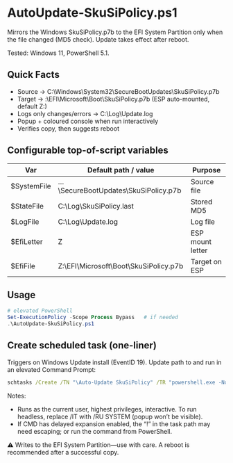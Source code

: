 # AutoUpdate-SkuSiPolicy.ps1

Mirrors the Windows SkuSiPolicy.p7b to the EFI System Partition only when the file changed (MD5 check). Update takes effect after reboot.

Tested: Windows 11, PowerShell 5.1.

## Quick Facts
- Source → C:\Windows\System32\SecureBootUpdates\SkuSiPolicy.p7b
- Target → <ESP>:\EFI\Microsoft\Boot\SkuSiPolicy.p7b (ESP auto-mounted, default Z:)
- Logs only changes/errors → C:\Log\Update.log
- Popup + coloured console when run interactively
- Verifies copy, then suggests reboot

## Configurable top-of-script variables

| Var           | Default path / value                          | Purpose           |
|---------------|-----------------------------------------------|-------------------|
| $SystemFile   | …\SecureBootUpdates\SkuSiPolicy.p7b           | Source file       |
| $StateFile    | C:\Log\SkuSiPolicy.last                       | Stored MD5        |
| $LogFile      | C:\Log\Update.log                             | Log file          |
| $EfiLetter    | Z                                             | ESP mount letter  |
| $EfiFile      | Z:\EFI\Microsoft\Boot\SkuSiPolicy.p7b         | Target on ESP     |

## Usage
```powershell
# elevated PowerShell
Set-ExecutionPolicy -Scope Process Bypass   # if needed
.\AutoUpdate-SkuSiPolicy.ps1
```

## Create scheduled task (one-liner)
Triggers on Windows Update install (EventID 19). Update path to and run in an elevated Command Prompt:
```cmd
schtasks /Create /TN "\Auto-Update SkuSiPolicy" /TR "powershell.exe -NoProfile -ExecutionPolicy Bypass -File ""C:\path\to\SkuSiPolicy-Updater.ps1""" /SC ONEVENT /EC "Microsoft-Windows-WindowsUpdateClient/Operational" /MO "*[System[Provider[@Name='Microsoft-Windows-WindowsUpdateClient'] and EventID=19]]" /RL HIGHEST /F /IT
```
Notes:
- Runs as the current user, highest privileges, interactive. To run headless, replace /IT with /RU SYSTEM (popup won’t be visible).
- If CMD has delayed expansion enabled, the “!” in the task path may need escaping; or run the command from PowerShell.

⚠️ Writes to the EFI System Partition—use with care. A reboot is recommended after a successful copy.
